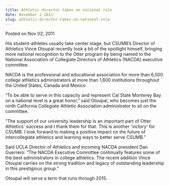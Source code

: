 ```yaml
---
title: Athletic director takes on national role
date: November 2 2011
slug: athletic-director-takes-on-national-role
---
```


 



<span class="date">Posted on Nov 02, 2011    </span>
<p>His student-athletes usually take center stage, but CSUMB&#x2019;s
Director of Athletics Vince Otoupal recently took a bit of the
spotlight himself, bringing more national recognition to the Otter
program by being named to the National Association of Collegiate
Directors of Athletics (NACDA) executive committee.</p>
<p>NACDA is the professional and educational association for more
than 6,500 college athletics administrators at more than 1,600
institutions throughout the United States, Canada and Mexico.</p>
<p>&#x201C;To be able to serve in this capacity and represent Cal State
Monterey Bay on a national level is a great honor,&#x201D; said Otoupal,
who becomes just the ninth California Collegiate Athletic
Association administrator to sit on the committee.</p>
<p>&#x201C;The support of our university leadership is an important part
of Otter Athletics&apos; success and I thank them for that. This is
another &apos;victory&apos; for CSUMB. I look forward to making a positive
impact on the future of intercollegiate athletics and learning ways
to better serve CSUMB.&#x201D;</p>
<p>Said UCLA Director of Athletics and incoming NACDA president Dan
Guerrero: &#x201C;The NACDA Executive Committee continually features some
of the best administrators in college athletics. The recent
addition Vince Otoupal carries on the strong tradition and legacy
of outstanding leadership in this prestigious group.&#x201D;</p>
<p>Otoupal will serve a term that runs through 2015.<br>
&#xA0;</br></p>





```
